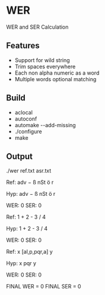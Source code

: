 # WER
WER and SER Calculation

## Features
+ Support for wild string
+ Trim spaces everywhere
+ Each non alpha numeric as a word
+ Multiple words optional matching
## Build
+ aclocal
+ autoconf
+ automake --add-missing
+ ./configure
+ make
## Output
./wer ref.txt asr.txt  

Ref: adv − ß nSt ö r 

Hyp: adv − ß nSt ö r 

WER: 0 SER: 0

Ref: 1 + 2 - 3 / 4 

Hyp: 1 + 2 - 3 / 4 

WER: 0 SER: 0

Ref: x [al,p,pqr,a] y 

Hyp: x pqr y 

WER: 0 SER: 0

FINAL WER = 0   FINAL SER = 0
